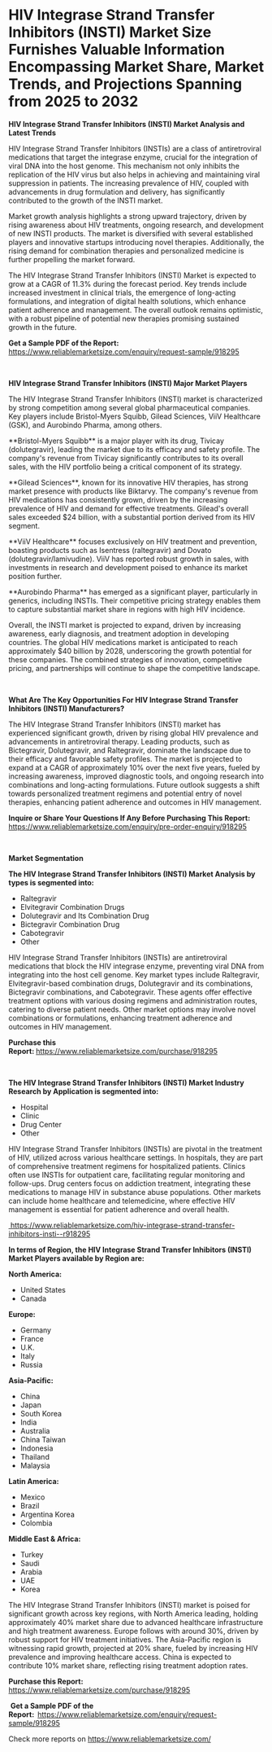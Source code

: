 <p><h1>HIV Integrase Strand Transfer Inhibitors (INSTI) Market Size Furnishes Valuable Information Encompassing Market Share, Market Trends, and Projections Spanning from 2025 to 2032</h1></p><p><strong>HIV Integrase Strand Transfer Inhibitors (INSTI) Market Analysis and Latest Trends</strong></p>
<p><p>HIV Integrase Strand Transfer Inhibitors (INSTIs) are a class of antiretroviral medications that target the integrase enzyme, crucial for the integration of viral DNA into the host genome. This mechanism not only inhibits the replication of the HIV virus but also helps in achieving and maintaining viral suppression in patients. The increasing prevalence of HIV, coupled with advancements in drug formulation and delivery, has significantly contributed to the growth of the INSTI market.</p><p>Market growth analysis highlights a strong upward trajectory, driven by rising awareness about HIV treatments, ongoing research, and development of new INSTI products. The market is diversified with several established players and innovative startups introducing novel therapies. Additionally, the rising demand for combination therapies and personalized medicine is further propelling the market forward.</p><p>The HIV Integrase Strand Transfer Inhibitors (INSTI) Market is expected to grow at a CAGR of 11.3% during the forecast period. Key trends include increased investment in clinical trials, the emergence of long-acting formulations, and integration of digital health solutions, which enhance patient adherence and management. The overall outlook remains optimistic, with a robust pipeline of potential new therapies promising sustained growth in the future.</p></p>
<p><strong>Get a Sample PDF of the Report:&nbsp;</strong> <a href="https://www.reliablemarketsize.com/enquiry/request-sample/918295?utm_campaign=2640&utm_medium=2&utm_source=Github&utm_content=ia&utm_term=05032025&utm_id=hiv-integrase-strand-transfer-inhibitors-insti">https://www.reliablemarketsize.com/enquiry/request-sample/918295</a></p>
<p>&nbsp;</p>
<p><strong>HIV Integrase Strand Transfer Inhibitors (INSTI) Major Market Players</strong></p>
<p><p>The HIV Integrase Strand Transfer Inhibitors (INSTI) market is characterized by strong competition among several global pharmaceutical companies. Key players include Bristol-Myers Squibb, Gilead Sciences, ViiV Healthcare (GSK), and Aurobindo Pharma, among others.</p><p>**Bristol-Myers Squibb** is a major player with its drug, Tivicay (dolutegravir), leading the market due to its efficacy and safety profile. The company's revenue from Tivicay significantly contributes to its overall sales, with the HIV portfolio being a critical component of its strategy.</p><p>**Gilead Sciences**, known for its innovative HIV therapies, has strong market presence with products like Biktarvy. The company's revenue from HIV medications has consistently grown, driven by the increasing prevalence of HIV and demand for effective treatments. Gilead's overall sales exceeded $24 billion, with a substantial portion derived from its HIV segment.</p><p>**ViiV Healthcare** focuses exclusively on HIV treatment and prevention, boasting products such as Isentress (raltegravir) and Dovato (dolutegravir/lamivudine). ViiV has reported robust growth in sales, with investments in research and development poised to enhance its market position further.</p><p>**Aurobindo Pharma** has emerged as a significant player, particularly in generics, including INSTIs. Their competitive pricing strategy enables them to capture substantial market share in regions with high HIV incidence.</p><p>Overall, the INSTI market is projected to expand, driven by increasing awareness, early diagnosis, and treatment adoption in developing countries. The global HIV medications market is anticipated to reach approximately $40 billion by 2028, underscoring the growth potential for these companies. The combined strategies of innovation, competitive pricing, and partnerships will continue to shape the competitive landscape.</p></p>
<p>&nbsp;</p>
<p><strong>What Are The Key Opportunities For HIV Integrase Strand Transfer Inhibitors (INSTI) Manufacturers?</strong></p>
<p><p>The HIV Integrase Strand Transfer Inhibitors (INSTI) market has experienced significant growth, driven by rising global HIV prevalence and advancements in antiretroviral therapy. Leading products, such as Bictegravir, Dolutegravir, and Raltegravir, dominate the landscape due to their efficacy and favorable safety profiles. The market is projected to expand at a CAGR of approximately 10% over the next five years, fueled by increasing awareness, improved diagnostic tools, and ongoing research into combinations and long-acting formulations. Future outlook suggests a shift towards personalized treatment regimens and potential entry of novel therapies, enhancing patient adherence and outcomes in HIV management.</p></p>
<p><strong>Inquire or Share Your Questions If Any Before Purchasing This Report:</strong> <a href="https://www.reliablemarketsize.com/enquiry/pre-order-enquiry/918295?utm_campaign=2640&utm_medium=2&utm_source=Github&utm_content=ia&utm_term=05032025&utm_id=hiv-integrase-strand-transfer-inhibitors-insti">https://www.reliablemarketsize.com/enquiry/pre-order-enquiry/918295</a></p>
<p>&nbsp;</p>
<p><strong>Market Segmentation</strong></p>
<p><strong>The HIV Integrase Strand Transfer Inhibitors (INSTI) Market Analysis by types is segmented into:</strong></p>
<p><ul><li>Raltegravir</li><li>Elvitegravir Combination Drugs</li><li>Dolutegravir and Its Combination Drug</li><li>Bictegravir Combination Drug</li><li>Cabotegravir</li><li>Other</li></ul></p>
<p><p>HIV Integrase Strand Transfer Inhibitors (INSTIs) are antiretroviral medications that block the HIV integrase enzyme, preventing viral DNA from integrating into the host cell genome. Key market types include Raltegravir, Elvitegravir-based combination drugs, Dolutegravir and its combinations, Bictegravir combinations, and Cabotegravir. These agents offer effective treatment options with various dosing regimens and administration routes, catering to diverse patient needs. Other market options may involve novel combinations or formulations, enhancing treatment adherence and outcomes in HIV management.</p></p>
<p><strong>Purchase this Report:&nbsp;</strong><a href="https://www.reliablemarketsize.com/purchase/918295?utm_campaign=2640&utm_medium=2&utm_source=Github&utm_content=ia&utm_term=05032025&utm_id=hiv-integrase-strand-transfer-inhibitors-insti">https://www.reliablemarketsize.com/purchase/918295</a></p>
<p>&nbsp;</p>
<p><strong>The HIV Integrase Strand Transfer Inhibitors (INSTI) Market Industry Research by Application is segmented into:</strong></p>
<p><ul><li>Hospital</li><li>Clinic</li><li>Drug Center</li><li>Other</li></ul></p>
<p><p>HIV Integrase Strand Transfer Inhibitors (INSTIs) are pivotal in the treatment of HIV, utilized across various healthcare settings. In hospitals, they are part of comprehensive treatment regimens for hospitalized patients. Clinics often use INSTIs for outpatient care, facilitating regular monitoring and follow-ups. Drug centers focus on addiction treatment, integrating these medications to manage HIV in substance abuse populations. Other markets can include home healthcare and telemedicine, where effective HIV management is essential for patient adherence and overall health.</p></p>
<p><a href="https://www.reliablemarketsize.com/hiv-integrase-strand-transfer-inhibitors-insti--r918295?utm_campaign=2640&utm_medium=2&utm_source=Github&utm_content=ia&utm_term=05032025&utm_id=hiv-integrase-strand-transfer-inhibitors-insti">&nbsp;https://www.reliablemarketsize.com/hiv-integrase-strand-transfer-inhibitors-insti--r918295</a></p>
<p><strong>In terms of Region, the HIV Integrase Strand Transfer Inhibitors (INSTI) Market Players available by Region are:</strong></p>
<p>
    <p> <strong> North America: </strong>
        <ul>
            <li>United States</li>
            <li>Canada</li>
        </ul>
        </p> 
    <p> <strong> Europe: </strong>
        <ul>
            <li>Germany</li>
            <li>France</li>
            <li>U.K.</li>
            <li>Italy</li>
            <li>Russia</li>
        </ul>
        </p> 
    <p> <strong> Asia-Pacific: </strong>
        <ul>
            <li>China</li>
            <li>Japan</li>
            <li>South Korea</li>
            <li>India</li>
            <li>Australia</li>
            <li>China Taiwan</li>
            <li>Indonesia</li>
            <li>Thailand</li>
            <li>Malaysia</li>
        </ul>
        </p> 
    <p> <strong> Latin America: </strong>
        <ul>
            <li>Mexico</li>
            <li>Brazil</li>
            <li>Argentina Korea</li>
            <li>Colombia</li>
        </ul>
        </p> 
    <p> <strong> Middle East & Africa: </strong>
        <ul>
            <li>Turkey</li>
            <li>Saudi</li>
            <li>Arabia</li>
            <li>UAE</li>
            <li>Korea</li>
        </ul>
    </p>
    </p>
<p><p>The HIV Integrase Strand Transfer Inhibitors (INSTI) market is poised for significant growth across key regions, with North America leading, holding approximately 40% market share due to advanced healthcare infrastructure and high treatment awareness. Europe follows with around 30%, driven by robust support for HIV treatment initiatives. The Asia-Pacific region is witnessing rapid growth, projected at 20% share, fueled by increasing HIV prevalence and improving healthcare access. China is expected to contribute 10% market share, reflecting rising treatment adoption rates.</p></p>
<p><strong>Purchase this Report: </strong><a href="https://www.reliablemarketsize.com/purchase/918295?utm_campaign=2640&utm_medium=2&utm_source=Github&utm_content=ia&utm_term=05032025&utm_id=hiv-integrase-strand-transfer-inhibitors-insti">https://www.reliablemarketsize.com/purchase/918295</a></p>
<p>&nbsp;<strong>Get a Sample PDF of the Report:&nbsp;&nbsp;</strong><a href="https://www.reliablemarketsize.com/enquiry/request-sample/918295?utm_campaign=2640&utm_medium=2&utm_source=Github&utm_content=ia&utm_term=05032025&utm_id=hiv-integrase-strand-transfer-inhibitors-insti">https://www.reliablemarketsize.com/enquiry/request-sample/918295</a></p>
<p><strong></strong></p>
<p>Check more reports on <a href="https://www.reliablemarketsize.com/?utm_campaign=2640&utm_medium=2&utm_source=Github&utm_content=ia&utm_term=05032025&utm_id=hiv-integrase-strand-transfer-inhibitors-insti">https://www.reliablemarketsize.com/</a></p>
